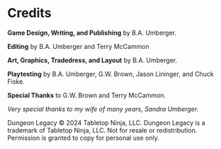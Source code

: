 # Credits

**Game Design, Writing, and Publishing** by B.A. Umberger.

**Editing** by B.A. Umberger and Terry McCammon

**Art, Graphics, Tradedress, and Layout** by B.A. Umberger.

**Playtesting** by B.A. Umberger, G.W. Brown, Jason Lininger, and Chuck Fiske.

**Special Thanks** to G.W. Brown and Terry McCammon.

*Very special thanks to my wife of many years, Sandra Umberger.*

Dungeon Legacy © 2024 Tabletop Ninja, LLC. Dungeon Legacy is a trademark of Tabletop Ninja, LLC. Not for resale or redistribution. Permission is granted to copy for personal use only.